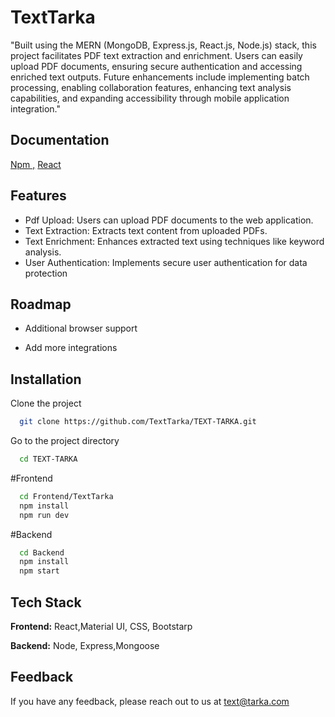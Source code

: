 
# TextTarka

"Built using the MERN (MongoDB, Express.js, React.js, Node.js) stack, this project facilitates PDF text extraction and enrichment. Users can easily upload PDF documents, ensuring secure authentication and accessing enriched text outputs. Future enhancements include implementing batch processing, enabling collaboration features, enhancing text analysis capabilities, and expanding accessibility through mobile application integration."




## Documentation

[Npm ,](https://www.npmjs.com/)
[React](https://react.dev/)

## Features

- Pdf Upload: Users can upload PDF documents to the web application.
- Text Extraction: Extracts text content from uploaded PDFs.
- Text Enrichment: Enhances extracted text using techniques like keyword analysis.
- User Authentication: Implements secure user authentication for data protection



## Roadmap

- Additional browser support

- Add more integrations


## Installation

Clone the project

```bash
  git clone https://github.com/TextTarka/TEXT-TARKA.git
```

Go to the project directory

```bash
  cd TEXT-TARKA
```
#Frontend

```bash
  cd Frontend/TextTarka
  npm install
  npm run dev
```
#Backend

```bash
  cd Backend
  npm install
  npm start
```

## Tech Stack

**Frontend:** React,Material UI, CSS, Bootstarp

**Backend:** Node, Express,Mongoose


## Feedback

If you have any feedback, please reach out to us at text@tarka.com

